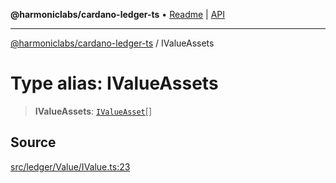 **@harmoniclabs/cardano-ledger-ts** • [Readme](../Introduction) \| [API](../globals)

***

[@harmoniclabs/cardano-ledger-ts](../Introduction) / IValueAssets

# Type alias: IValueAssets

> **IValueAssets**: [`IValueAsset`](IValueAsset)[]

## Source

[src/ledger/Value/IValue.ts:23](https://github.com/HarmonicLabs/cardano-ledger-ts/blob/d1659b0/src/ledger/Value/IValue.ts#L23)
